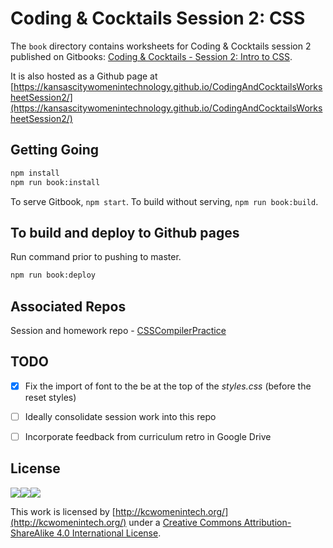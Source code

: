 # Coding & Cocktails Session 2: CSS

The `book` directory contains worksheets for Coding & Cocktails session 2 published on Gitbooks: [Coding & Cocktails - Session 2: Intro to CSS](https://www.gitbook.com/book/codingandcocktailskc/session-2/details).

It is also hosted as a Github page at [https://kansascitywomenintechnology.github.io/CodingAndCocktailsWorksheetSession2/](https://kansascitywomenintechnology.github.io/CodingAndCocktailsWorksheetSession2/)

## Getting Going

```bash
npm install
npm run book:install
```

To serve Gitbook, `npm start`.
To build without serving, `npm run book:build`.

## To build and deploy to Github pages
Run command prior to pushing to master.
```bash
npm run book:deploy
```

## Associated Repos
Session and homework repo - [CSSCompilerPractice](https://github.com/KansasCityWomeninTechnology/CSSCompilerPractice)

## TODO
- [x] Fix the import of font to the be at the top of the _styles.css_ (before the reset styles)
- [ ] Ideally consolidate session work into this repo
- [ ] Incorporate feedback from curriculum retro in Google Drive


## License
![](https://lh6.googleusercontent.com/osprAumZLusoNUcKnPtOWMijWYLZ8ydrUS0gMTvMCoyhSVBd69InqiXqQjc7fH8iQiVbZLXvyyvPZXwKjeyHuPnrd2zJT1mYLa1WoziryvxOo0q7nvMnpfeeVPBgfqW0bnp1--wa)![](https://lh5.googleusercontent.com/AZZipN4uXuU6FkxA0zLbrq9EwMhky22oNI8UtjQ2-Kgzy64Jmbij_IKUwXDcqGjnHWSMg9h3ii2Dx_SLI871nVn56NyF1VnmDbkEL2m9sJ_9YYGpNC8kdiYepai1jAZLEWWt8iTW)![](https://lh6.googleusercontent.com/GSxH81qYzBJkBR39GbviwKcwxem0RbN8XTx_6BOHgziQ6OomnG-au25ZSdiNQ4rX2p2HanRGa8_SzTPhJ3SKW-Vrs6fJ8N9s0FLq1EVSwUZXrLZuUVONachwFWwqTr6PMpn1csnu)

This work is licensed by [http://kcwomenintech.org/](http://kcwomenintech.org/) under a [Creative Commons Attribution-ShareAlike 4.0 International License](http://creativecommons.org/licenses/by-sa/4.0/).
